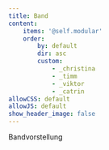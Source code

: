 ```yaml
---
title: Band
content:
    items: '@self.modular'
    order:
        by: default
        dir: asc
        custom:
            - _christina
            - _timm
            - _viktor
            - _catrin
allowCSS: default
allowJS: default
show_header_image: false
---
```


Bandvorstellung
